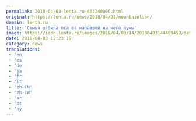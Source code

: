 ```yaml
---
permalink: 2018-04-03-lenta.ru-483240006.html
original: https://lenta.ru/news/2018/04/03/mountainlion/
domain: lenta.ru
title: 'Семья отбила пса от напавшей на него пумы'
image: https://icdn.lenta.ru/images/2018/04/03/14/20180403144409459/detail_ae9921481f4949c1fb20d7f0af55f057.jpg
date: 2018-04-03 12:23:19
category: news
translations: 
 - 'en'
 - 'es'
 - 'de'
 - 'ja'
 - 'fr'
 - 'it'
 - 'zh-CN'
 - 'zh-TW'
 - 'ar'
 - 'pt'
 - 'hy'
---
```



